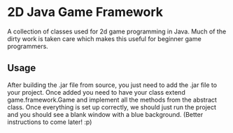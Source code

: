 # 2D Java Game Framework

A collection of classes used for 2d game programming in Java. Much of the dirty work is taken care which makes this useful for beginner game programmers. 

## Usage

After building the .jar file from source, you just need to add the .jar file to your project. Once added you need to have your class extend game.framework.Game and implement all the methods from the abstract class. Once everything is set up correctly, we should just run the project and you should see a blank window with a blue background. (Better instructions to come later! :p)
